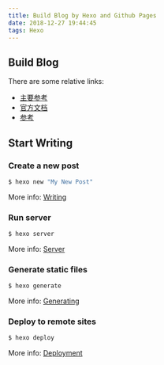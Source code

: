 ```yaml
---
title: Build Blog by Hexo and Github Pages
date: 2018-12-27 19:44:45
tags: Hexo
---
```


## Build Blog

There are some relative links:
- [主要参考](https://lihthub.github.io/2017/09/19/blogging-with-hexo/#Github-Pages)
- [官方文档](https://hexo.io/zh-cn/docs)
- [参考](https://www.lovebxm.com/2018/06/24/hexo-github-blog/#%E5%85%B3%E8%81%94-Hexo-%E4%B8%8E-GitHub)

## Start Writing

### Create a new post

``` bash
$ hexo new "My New Post"
```

More info: [Writing](https://hexo.io/docs/writing.html)

### Run server

``` bash
$ hexo server
```

More info: [Server](https://hexo.io/docs/server.html)

### Generate static files

``` bash
$ hexo generate
```

More info: [Generating](https://hexo.io/docs/generating.html)

### Deploy to remote sites

``` bash
$ hexo deploy
```

More info: [Deployment](https://hexo.io/docs/deployment.html)
